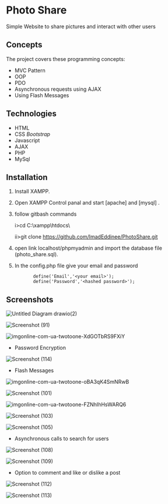 
# Photo Share
Simple Website to share pictures and interact with other users


## Concepts

The project covers these programming concepts:

* MVC Pattern
* OOP
* PDO
* Asynchronous requests using AJAX
* Using Flash Messages

## Technologies

* HTML
* CSS   *Bootstrap*
* Javascript  
* AJAX
* PHP
* MySql

## Installation


1. Install XAMPP.

2. Open XAMPP Control panal and start [apache] and [mysql] .

3. follow gitbash commands
    
    i>cd C:\\xampp\htdocs\
    
    ii>git clone https://github.com/ImadEddinee/PhotoShare.git
    
4. open link localhost/phpmyadmin and import the database file (photo_share.sql).

5. In the config.php file give your email and password
       
              define('Email','<your email>');
              define('Password','<hashed password>');
              


## Screenshots

![Untitled Diagram drawio(2)](https://user-images.githubusercontent.com/74471167/179284978-b9a283af-1b17-4741-9bd3-43c992ad530d.png)


![Screenshot (91)](https://user-images.githubusercontent.com/74471167/179284790-93218728-4e3c-47f6-be6f-f6916b985f11.png)


![imgonline-com-ua-twotoone-XdGOTbRS9FXiY](https://user-images.githubusercontent.com/74471167/179285054-8060c7df-f210-4fe4-bb0a-6e3e324bf097.jpg)


* Password Encryption


![Screenshot (114)](https://user-images.githubusercontent.com/74471167/179285846-911538ad-c6a8-4631-85b9-260472a5457a.png)


* Flash Messages


![imgonline-com-ua-twotoone-oBA3qK4SmNRwB](https://user-images.githubusercontent.com/74471167/179285083-2a00fa18-f1e5-4053-b3bb-e9bff686bccc.jpg)


![Screenshot (101)](https://user-images.githubusercontent.com/74471167/179285132-e611d91b-fd3b-4241-902b-4cad582a24b8.png)


![imgonline-com-ua-twotoone-FZNhIhHsWARQ6](https://user-images.githubusercontent.com/74471167/179285160-ce6edcc8-bd9e-4573-a926-62d81397c550.jpg)


![Screenshot (103)](https://user-images.githubusercontent.com/74471167/179285190-8b00da96-90f6-4086-b537-b9540a1d2ed2.png)


![Screenshot (105)](https://user-images.githubusercontent.com/74471167/179285277-0594ece7-ee32-435b-8d19-fa3ce072a230.png)


* Asynchronous calls to search for users


![Screenshot (108)](https://user-images.githubusercontent.com/74471167/179290090-a3838b0f-d875-41c9-a695-fec226ca488e.png)


![Screenshot (109)](https://user-images.githubusercontent.com/74471167/179285314-e7c88dd3-910e-4d51-868e-8f894d47ec76.png)

* Option to comment and like or dislike a post 


![Screenshot (112)](https://user-images.githubusercontent.com/74471167/179285398-5fc3affb-8fd8-446c-973d-5821abeaedf6.png)


![Screenshot (113)](https://user-images.githubusercontent.com/74471167/179285465-d7bde700-6be5-487e-8fc2-ea534c642abf.png)




